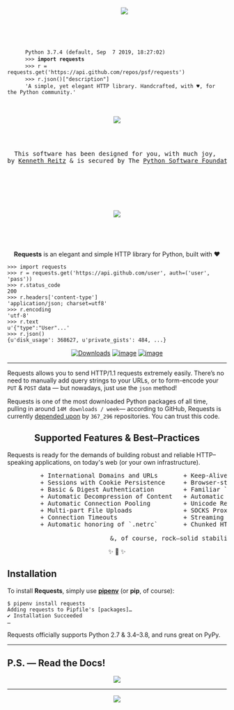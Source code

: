 

<span align="center">
    
<pre>
    <img src="https://raw.githubusercontent.com/psf/requests/master/ext/requests-logo.png" align="center" />
    <div align="left">
    <p></p>
    <code> Python 3.7.4 (default, Sep  7 2019, 18:27:02)</code>
    <code> >>> <strong>import requests</strong></code>
    <code> >>> r = requests.get('https://api.github.com/repos/psf/requests')</code>
    <code> >>> r.json()["description"]</code>
    <code> 'A simple, yet elegant HTTP library. Handcrafted, with ♥, for the Python community.'</code>
    </div>
    
<img src="https://github.com/psf/requests/blob/master/ext/flower-of-life.jpg?raw=true" />
    
    <p align="center">
This software has been designed for you, with much joy, 
by <a href="https://kennethreitz.org/">Kenneth Reitz</a> & is secured by The <a href="https://www.python.org/psf/">Python Software Foundation</a>.  
   </p>
<p>&nbsp;</p>
<img src="https://github.com/psf/requests/blob/master/ext/flourish.png?raw=true" />
</pre>

</span>

<p>&nbsp;</p><p>&nbsp;</p>

<p align="center"><strong>Requests</strong> is an elegant and simple HTTP library for Python, built with ♥</p>

```pycon
>>> import requests
>>> r = requests.get('https://api.github.com/user', auth=('user', 'pass'))
>>> r.status_code
200
>>> r.headers['content-type']
'application/json; charset=utf8'
>>> r.encoding
'utf-8'
>>> r.text
u'{"type":"User"...'
>>> r.json()
{u'disk_usage': 368627, u'private_gists': 484, ...}
```

<p align="center"><a href="https://pepy.tech/project/requests" rel="nofollow"><img src="https://camo.githubusercontent.com/e1dedc9f5ce5cd6b6c699f33d2e812daadcf3645/68747470733a2f2f706570792e746563682f62616467652f7265717565737473" alt="Downloads" data-canonical-src="https://pepy.tech/badge/requests" style="max-width:100%;"></a>
<a href="https://pypi.org/project/requests/" rel="nofollow"><img src="https://camo.githubusercontent.com/6d78aeec0a9a1cfe147ad064bfb99069e298e29b/68747470733a2f2f696d672e736869656c64732e696f2f707970692f707976657273696f6e732f72657175657374732e737667" alt="image" data-canonical-src="https://img.shields.io/pypi/pyversions/requests.svg" style="max-width:100%;"></a>
<a href="https://github.com/psf/requests/graphs/contributors"><img src="https://camo.githubusercontent.com/a70ea15870b38bba9203b969f6a6b7e7845fbb8a/68747470733a2f2f696d672e736869656c64732e696f2f6769746875622f636f6e7472696275746f72732f7073662f72657175657374732e737667" alt="image" data-canonical-src="https://img.shields.io/github/contributors/psf/requests.svg" style="max-width:100%;"></a></p>

---------------------------------------------------------------------

Requests allows you to send HTTP/1.1 requests extremely easily. There’s no need to manually add query strings to your URLs, or to form-encode your `PUT` & `POST` data — but nowadays, just use the `json` method!

Requests is one of the most downloaded Python packages of all time, pulling in around `14M downloads / week`— according to GitHub, Requests is currently [depended upon](https://github.com/psf/requests/network/dependents?package_id=UGFja2FnZS01NzA4OTExNg%3D%3D) by `367_296` repositories. You can trust this code.

<h2 align="center">Supported Features & Best–Practices</h2>

Requests is ready for the demands of building robust and reliable HTTP–speaking applications, on today's web (or your own infrastructure).

<pre class="test">
         + International Domains and URLs       + Keep-Alive & Connection Pooling
         + Sessions with Cookie Persistence     + Browser-style SSL Verification 
         + Basic & Digest Authentication        + Familiar `dict`–like Cookies   
         + Automatic Decompression of Content   + Automatic Content Decoding     
         + Automatic Connection Pooling         + Unicode Response Bodies<super>*</super>
         + Multi-part File Uploads              + SOCKS Proxy Support            
         + Connection Timeouts                  + Streaming Downloads
         + Automatic honoring of `.netrc`       + Chunked HTTP Requests          
              
                            &, of course, rock–solid stability!
</pre>
</div>

<p align="center">
        ✨ 🍰 ✨
</p>


Installation
------------

To install **Requests**, simply use [**pipenv**](http://pipenv.org/) (or **pip**, of
course):

```console
$ pipenv install requests
Adding requests to Pipfile's [packages]…
✔ Installation Succeeded
…
```

Requests officially supports Python 2.7 & 3.4–3.8, and runs great on
PyPy.

-------------------------------------

## P.S. — Read the Docs!

<p align="center">
        <a href="https://2.python-requests.org/"><img src="https://raw.githubusercontent.com/psf/requests/master/ext/ss.png" align="center" /></a>
</p>


------------------


<p align="center">
        <img src="https://raw.githubusercontent.com/psf/requests/master/ext/license.png" align="center" />
</p>


